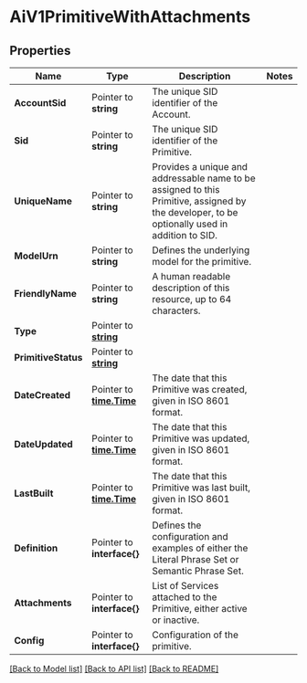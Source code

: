 # AiV1PrimitiveWithAttachments

## Properties

Name | Type | Description | Notes
------------ | ------------- | ------------- | -------------
**AccountSid** | Pointer to **string** | The unique SID identifier of the Account. |
**Sid** | Pointer to **string** | The unique SID identifier of the Primitive. |
**UniqueName** | Pointer to **string** | Provides a unique and addressable name to be assigned to this Primitive, assigned by the developer, to be optionally used in addition to SID. |
**ModelUrn** | Pointer to **string** | Defines the underlying model for the primitive. |
**FriendlyName** | Pointer to **string** | A human readable description of this resource, up to 64 characters. |
**Type** | Pointer to [**string**](PrimitiveWithAttachmentsEnumType.md) |  |
**PrimitiveStatus** | Pointer to [**string**](PrimitiveWithAttachmentsEnumStatus.md) |  |
**DateCreated** | Pointer to [**time.Time**](time.Time.md) | The date that this Primitive was created, given in ISO 8601 format. |
**DateUpdated** | Pointer to [**time.Time**](time.Time.md) | The date that this Primitive was updated, given in ISO 8601 format. |
**LastBuilt** | Pointer to [**time.Time**](time.Time.md) | The date that this Primitive was last built, given in ISO 8601 format. |
**Definition** | Pointer to **interface{}** | Defines the configuration and examples of either the Literal Phrase Set or Semantic Phrase Set. |
**Attachments** | Pointer to **interface{}** | List of Services attached to the Primitive, either active or inactive. |
**Config** | Pointer to **interface{}** | Configuration of the primitive. |

[[Back to Model list]](../README.md#documentation-for-models) [[Back to API list]](../README.md#documentation-for-api-endpoints) [[Back to README]](../README.md)



